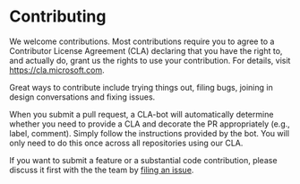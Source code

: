 # Contributing

We welcome contributions. Most contributions require you to agree to a Contributor License Agreement (CLA) declaring that you have the right to, and actually do, grant us the rights to use your contribution. For details, visit https://cla.microsoft.com.

Great ways to contribute include trying things out, filing bugs, joining in design conversations and fixing issues.

When you submit a pull request, a CLA-bot will automatically determine whether you need to provide a CLA and decorate the PR appropriately (e.g., label, comment). Simply follow the instructions provided by the bot. You will only need to do this once across all repositories using our CLA.

If you want to submit a feature or a substantial code contribution, please discuss it first with the the team by [filing an issue](https://github.com/dotnet/project-system-tools/issues/new).